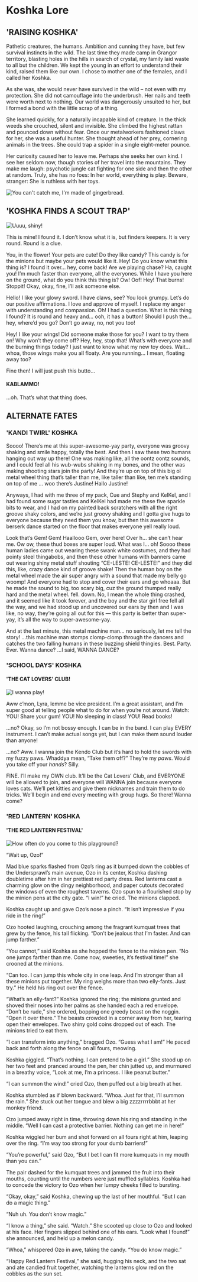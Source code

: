 # Koshka Lore

## 'RAISING KOSHKA'

 Pathetic creatures, the humans. Ambition and cunning they have, but few survival instincts in the wild. The last time they made camp in Grangor territory, blasting holes in the hills in search of crystal, my family laid waste to all but the children. We kept the young in an effort to understand their kind, raised them like our own. I chose to mother one of the females, and I called her Koshka.

 As she was, she would never have survived in the wild – not even with my protection. She did not camouflage into the underbrush. Her nails and teeth were worth next to nothing. Our world was dangerously unsuited to her, but I formed a bond with the little scrap of a thing.

 She learned quickly, for a naturally incapable kind of creature. In the thick weeds she crouched, silent and invisible. She climbed the highest rattan and pounced down without fear. Once our metalworkers fashioned claws for her, she was a useful hunter. She thought ahead of her prey, cornering animals in the trees. She could trap a spider in a single eight-meter pounce.

 Her curiosity caused her to leave me. Perhaps she seeks her own kind. I see her seldom now, though stories of her travel into the mountains. They make me laugh: psychotic jungle cat fighting for one side and then the other at random. Truly, she has no foes: In her world, everything is play. Beware, stranger: She is ruthless with her toys.

![You can&apos;t catch me, I&apos;m made of gingerbread.](../../.gitbook/assets/koshka_lore1_1000px.jpg)

## 'KOSHKA FINDS A SCOUT TRAP'

![Uuuu, shiny!](../../.gitbook/assets/koshka_lore_1000px.jpg)

This is mine! I found it. I don’t know what it is, but finders keepers. It is very round. Round is a clue.

 You, in the flower! Your pets are cute! Do they like candy? This candy is for the minions but maybe your pets would like it. Hey! Do you know what this thing is? I found it over… hey, come back! Are we playing chase? Ha, caught you! I’m much faster than everyone, all the everyones. While I have you here on the ground, what do you think this thing is? Ow! Oof! Hey! That burns! Stoppit! Okay, okay, fine, I’ll ask someone else.

 Hello! I like your glowy sword. I have claws, see? You look grumpy. Let’s do our positive affirmations. I love and approve of myself. I replace my anger with understanding and compassion. Oh! I had a question. What is this thing I found? It is round and heavy and… ooh, it has a button! Should I push the… hey, where’d you go? Don’t go away, no, not you too!

 Hey! I like your wings! Did someone make those for you? I want to try them on! Why won’t they come off? Hey, hey, stop that! What’s with everyone and the burning things today? I just want to know what my new toy does. Wait… whoa, those wings make you all floaty. Are you running… I mean, floating away too?

 Fine then! I will just push this butto…

#### KABLAMMO!

 …oh. That’s what that thing does.

## ALTERNATE FATES

### 'KANDI TWIRL' KOSHKA

Soooo! There’s me at this super-awesome-yay party, everyone was groovy shaking and smile happy, totally the best. And then I saw these two humans hanging out way up there! One was making like, all the oontz oontz sounds, and I could feel all his wub-wubs shaking in my bones, and the other was making shooting stars join the party! And they’re up on top of this big ol metal wheel thing that’s taller than me, like taller than like, ten me’s standing on top of me … woo there’s Justine! Hallo Justine!

Anyways, I had with me three of my pack, Cue and Stephy and KelKel, and I had found some sugar tasties and KelKel had made me these five sparkle bits to wear, and I had on my painted back scratchers with all the right groove shaky colors, and we’re just groovy shaking and I gotta give hugs to everyone because they need them you know, but then this awesome berserk dance started on the floor that makes everyone yell really loud.

Look that’s Gem! Gem! Haallooo Gem, over here! Over h… she can’t hear me. Ow ow, these thud boxes are super loud. What was I… oh! Soooo these human ladies came out wearing these swank white costumes, and they had pointy steel thingabobs, and then these other humans with banners came out wearing shiny metal stuff shouting “CE-LESTE! CE-LESTE!” and they did this, like, crazy dance kind of groove shake! Then the human boy on the metal wheel made the air super angry with a sound that made my belly go woomp! And everyone had to stop and cover their ears and go whoaaa. But he made the sound to big, too scary big, cuz the ground thumped really hard and the metal wheel. fell. down. No, I mean the whole thing crashed, and it seemed like it took forever, and the boy and the star girl free fell all the way, and we had stood up and uncovered our ears by then and I was like, no way, they’re going all out for this — this party is better than super-yay, it’s all the way to super-awesome-yay.

And at the last minute, this metal machine man… no seriously, let me tell the story! …this machine man stomps clomp-clomp through the dancers and catches the two falling humans in these buzzing shield thingies. Best. Party. Ever. Wanna dance? …I said, WANNA DANCE?

### 'SCHOOL DAYS' KOSHKA

#### 'THE CAT LOVERS’ CLUB!

![I wanna play!](../../.gitbook/assets/schooldays_koshka_1000px.jpg)

Aww c’mon, Lyra, lemme be vice president. I’m a great assistant, and I’m super good at telling people what to do for when you’re not around. Watch: YOU! Share your gum! YOU! No sleeping in class! YOU! Read books!

 …no? Okay, so I’m not bossy enough. I can be in the band. I can play EVERY instrument. I can’t make actual songs yet, but I can make them sound louder than anyone!

 …no? Aww. I wanna join the Kendo Club but it’s hard to hold the swords with my fuzzy paws. Whaddya mean, “Take them off?” They’re my _paws_. Would you take off your _hands_? Silly.

 FINE. I’ll make my OWN club. It’ll be the Cat Lovers’ Club, and EVERYONE will be allowed to join, and everyone will WANNA join because everyone loves cats. We’ll pet kitties and give them nicknames and train them to do tricks. We’ll begin and end every meeting with group hugs. So there! Wanna come?

### 'RED LANTERN' KOSHKA

#### 'THE RED LANTERN FESTIVAL'

![How often do you come to this playground?](../../.gitbook/assets/ozo_lore21000px.jpg)

“Wait up, Ozo!”

 Mad blue sparks flashed from Ozo’s ring as it bumped down the cobbles of the Undersprawl’s main avenue, Ozo in its center, Koshka dashing doubletime after him in her prettiest red party dress. Red lanterns cast a charming glow on the dingy neighborhood, and paper cutouts decorated the windows of even the roughest taverns. Ozo spun to a flourished stop by the minion pens at the city gate. “I win!” he cried. The minions clapped.

 Koshka caught up and gave Ozo’s nose a pinch. “It isn’t impressive if you ride in the ring!”

 Ozo hooted laughing, crouching among the fragrant kumquat trees that grew by the fence, his tail flicking. “Don’t be jealous that I’m faster. And can jump farther.”

 “You cannot,” said Koshka as she hopped the fence to the minion pen. “No one jumps farther than me. Come now, sweeties, it’s festival time!” she crooned at the minions.

 “Can too. I can jump this whole city in one leap. And I’m stronger than all these minions put together. My ring weighs more than two elly-fants. Just try.” He held his ring out over the fence.

 “What’s an elly-fant?” Koshka ignored the ring; the minions grunted and shoved their noses into her palms as she handed each a red envelope. “Don’t be rude,” she ordered, bopping one greedy beast on the noggin. “Open it over there.” The beasts crowded in a corner away from her, tearing open their envelopes. Two shiny gold coins dropped out of each. The minions tried to eat them.

 “I can transform into anything,” bragged Ozo. “Guess what I am!” He paced back and forth along the fence on all fours, meowing.

 Koshka giggled. “That’s nothing. I can pretend to be a girl.” She stood up on her two feet and pranced around the pen, her chin jutted up, and murmured in a breathy voice, “Look at me, I’m a princess. I like peanut butter.”

 “I can summon the wind!” cried Ozo, then puffed out a big breath at her.

 Koshka stumbled as if blown backward. “Whoa. Just for that, I’ll summon the rain.” She stuck out her tongue and blew a big zzzzrrrrbbbt at her monkey friend.

 Ozo jumped away right in time, throwing down his ring and standing in the middle. “Well I can cast a protective barrier. Nothing can get me in here!”

 Koshka wiggled her bum and shot forward on all fours right at him, leaping over the ring. “I’m way too strong for your dumb barriers!”

 “You’re powerful,” said Ozo, “But I bet I can fit more kumquats in my mouth than you can.”

 The pair dashed for the kumquat trees and jammed the fruit into their mouths, counting until the numbers were just muffled syllables. Koshka had to concede the victory to Ozo when her lumpy cheeks filled to bursting.

 “Okay, okay,” said Koshka, chewing up the last of her mouthful. “But I can do a magic thing.”

 “Nuh uh. You don’t know magic.”

 “I know a thing,” she said. “Watch.” She scooted up close to Ozo and looked at his face. Her fingers slipped behind one of his ears. “Look what I found!” she announced, and held up a melon candy.

 “Whoa,” whispered Ozo in awe, taking the candy. “You do know magic.”

 “Happy Red Lantern Festival,” she said, hugging his neck, and the two sat and ate candied fruit together, watching the lanterns glow red on the cobbles as the sun set.

